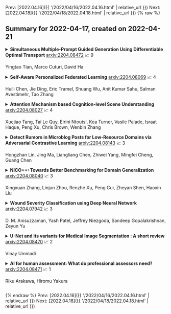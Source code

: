 Prev: [2022.04.16]({{ '/2022/04/16/2022.04.16.html' | relative_url }})  Next: [2022.04.18]({{ '/2022/04/18/2022.04.18.html' | relative_url }})
{% raw %}
## Summary for 2022-04-17, created on 2022-04-21


<details><summary><b>Simultaneous Multiple-Prompt Guided Generation Using Differentiable Optimal Transport</b>
<a href="https://arxiv.org/abs/2204.08472">arxiv:2204.08472</a>
&#x1F4C8; 9 <br>
<p>Yingtao Tian, Marco Cuturi, David Ha</p></summary>
<p>

**Abstract:** Recent advances in deep learning, such as powerful generative models and joint text-image embeddings, have provided the computational creativity community with new tools, opening new perspectives for artistic pursuits. Text-to-image synthesis approaches that operate by generating images from text cues provide a case in point. These images are generated with a latent vector that is progressively refined to agree with text cues. To do so, patches are sampled within the generated image, and compared with the text prompts in the common text-image embedding space; The latent vector is then updated, using gradient descent, to reduce the mean (average) distance between these patches and text cues. While this approach provides artists with ample freedom to customize the overall appearance of images, through their choice in generative models, the reliance on a simple criterion (mean of distances) often causes mode collapse: The entire image is drawn to the average of all text cues, thereby losing their diversity. To address this issue, we propose using matching techniques found in the optimal transport (OT) literature, resulting in images that are able to reflect faithfully a wide diversity of prompts. We provide numerous illustrations showing that OT avoids some of the pitfalls arising from estimating vectors with mean distances, and demonstrate the capacity of our proposed method to perform better in experiments, qualitatively and quantitatively.

</p>
</details>

<details><summary><b>Self-Aware Personalized Federated Learning</b>
<a href="https://arxiv.org/abs/2204.08069">arxiv:2204.08069</a>
&#x1F4C8; 4 <br>
<p>Huili Chen, Jie Ding, Eric Tramel, Shuang Wu, Anit Kumar Sahu, Salman Avestimehr, Tao Zhang</p></summary>
<p>

**Abstract:** In the context of personalized federated learning (FL), the critical challenge is to balance local model improvement and global model tuning when the personal and global objectives may not be exactly aligned. Inspired by Bayesian hierarchical models, we develop a self-aware personalized FL method where each client can automatically balance the training of its local personal model and the global model that implicitly contributes to other clients' training. Such a balance is derived from the inter-client and intra-client uncertainty quantification. A larger inter-client variation implies more personalization is needed. Correspondingly, our method uses uncertainty-driven local training steps and aggregation rule instead of conventional local fine-tuning and sample size-based aggregation. With experimental studies on synthetic data, Amazon Alexa audio data, and public datasets such as MNIST, FEMNIST, CIFAR10, and Sent140, we show that our proposed method can achieve significantly improved personalization performance compared with the existing counterparts.

</p>
</details>

<details><summary><b>Attention Mechanism based Cognition-level Scene Understanding</b>
<a href="https://arxiv.org/abs/2204.08027">arxiv:2204.08027</a>
&#x1F4C8; 4 <br>
<p>Xuejiao Tang, Tai Le Quy, Eirini Ntoutsi, Kea Turner, Vasile Palade, Israat Haque, Peng Xu, Chris Brown, Wenbin Zhang</p></summary>
<p>

**Abstract:** Given a question-image input, the Visual Commonsense Reasoning (VCR) model can predict an answer with the corresponding rationale, which requires inference ability from the real world. The VCR task, which calls for exploiting the multi-source information as well as learning different levels of understanding and extensive commonsense knowledge, is a cognition-level scene understanding task. The VCR task has aroused researchers' interest due to its wide range of applications, including visual question answering, automated vehicle systems, and clinical decision support. Previous approaches to solving the VCR task generally rely on pre-training or exploiting memory with long dependency relationship encoded models. However, these approaches suffer from a lack of generalizability and losing information in long sequences. In this paper, we propose a parallel attention-based cognitive VCR network PAVCR, which fuses visual-textual information efficiently and encodes semantic information in parallel to enable the model to capture rich information for cognition-level inference. Extensive experiments show that the proposed model yields significant improvements over existing methods on the benchmark VCR dataset. Moreover, the proposed model provides intuitive interpretation into visual commonsense reasoning.

</p>
</details>

<details><summary><b>Detect Rumors in Microblog Posts for Low-Resource Domains via Adversarial Contrastive Learning</b>
<a href="https://arxiv.org/abs/2204.08143">arxiv:2204.08143</a>
&#x1F4C8; 3 <br>
<p>Hongzhan Lin, Jing Ma, Liangliang Chen, Zhiwei Yang, Mingfei Cheng, Guang Chen</p></summary>
<p>

**Abstract:** Massive false rumors emerging along with breaking news or trending topics severely hinder the truth. Existing rumor detection approaches achieve promising performance on the yesterday's news, since there is enough corpus collected from the same domain for model training. However, they are poor at detecting rumors about unforeseen events especially those propagated in different languages due to the lack of training data and prior knowledge (i.e., low-resource regimes). In this paper, we propose an adversarial contrastive learning framework to detect rumors by adapting the features learned from well-resourced rumor data to that of the low-resourced. Our model explicitly overcomes the restriction of domain and/or language usage via language alignment and a novel supervised contrastive training paradigm. Moreover, we develop an adversarial augmentation mechanism to further enhance the robustness of low-resource rumor representation. Extensive experiments conducted on two low-resource datasets collected from real-world microblog platforms demonstrate that our framework achieves much better performance than state-of-the-art methods and exhibits a superior capacity for detecting rumors at early stages.

</p>
</details>

<details><summary><b>NICO++: Towards Better Benchmarking for Domain Generalization</b>
<a href="https://arxiv.org/abs/2204.08040">arxiv:2204.08040</a>
&#x1F4C8; 3 <br>
<p>Xingxuan Zhang, Linjun Zhou, Renzhe Xu, Peng Cui, Zheyan Shen, Haoxin Liu</p></summary>
<p>

**Abstract:** Despite the remarkable performance that modern deep neural networks have achieved on independent and identically distributed (I.I.D.) data, they can crash under distribution shifts. Most current evaluation methods for domain generalization (DG) adopt the leave-one-out strategy as a compromise on the limited number of domains. We propose a large-scale benchmark with extensive labeled domains named NICO++‡ along with more rational evaluation methods for comprehensively evaluating DG algorithms. To evaluate DG datasets, we propose two metrics to quantify covariate shift and concept shift, respectively. Two novel generalization bounds from the perspective of data construction are proposed to prove that limited concept shift and significant covariate shift favor the evaluation capability for generalization. Through extensive experiments, NICO++ shows its superior evaluation capability compared with current DG datasets and its contribution in alleviating unfairness caused by the leak of oracle knowledge in model selection.

</p>
</details>

<details><summary><b>Wound Severity Classification using Deep Neural Network</b>
<a href="https://arxiv.org/abs/2204.07942">arxiv:2204.07942</a>
&#x1F4C8; 3 <br>
<p>D. M. Anisuzzaman, Yash Patel, Jeffrey Niezgoda, Sandeep Gopalakrishnan, Zeyun Yu</p></summary>
<p>

**Abstract:** The classification of wound severity is a critical step in wound diagnosis. An effective classifier can help wound professionals categorize wound conditions more quickly and affordably, allowing them to choose the best treatment option. This study used wound photos to construct a deep neural network-based wound severity classifier that classified them into one of three classes: green, yellow, or red. The green class denotes wounds still in the early stages of healing and are most likely to recover with adequate care. Wounds in the yellow category require more attention and treatment than those in the green category. Finally, the red class denotes the most severe wounds that require prompt attention and treatment. A dataset containing different types of wound images is designed with the help of wound specialists. Nine deep learning models are used with applying the concept of transfer learning. Several stacked models are also developed by concatenating these transfer learning models. The maximum accuracy achieved on multi-class classification is 68.49%. In addition, we achieved 78.79%, 81.40%, and 77.57% accuracies on green vs. yellow, green vs. red, and yellow vs. red classifications for binary classifications.

</p>
</details>

<details><summary><b>U-Net and its variants for Medical Image Segmentation : A short review</b>
<a href="https://arxiv.org/abs/2204.08470">arxiv:2204.08470</a>
&#x1F4C8; 2 <br>
<p>Vinay Ummadi</p></summary>
<p>

**Abstract:** The paper is a short review of medical image segmentation using U-Net and its variants. As we understand going through a medical images is not an easy job for any clinician either radiologist or pathologist. Analysing medical images is the only way to perform non-invasive diagnosis. Segmenting out the regions of interest has significant importance in medical images and is key for diagnosis. This paper also gives a bird eye view of how medical image segmentation has evolved. Also discusses challenge's and success of the deep neural architectures. Following how different hybrid architectures have built upon strong techniques from visual recognition tasks. In the end we will see current challenges and future directions for medical image segmentation(MIS).

</p>
</details>

<details><summary><b>AI for human assessment: What do professional assessors need?</b>
<a href="https://arxiv.org/abs/2204.08471">arxiv:2204.08471</a>
&#x1F4C8; 1 <br>
<p>Riku Arakawa, Hiromu Yakura</p></summary>
<p>

**Abstract:** We present our case study that aims to help professional assessors make decisions in human assessment, in which they conduct interviews with assessees and evaluate their suitability for certain job roles. Our workshop with two industrial assessors revealed that a computational system that can extract nonverbal cues of assesses from interview videos would be beneficial to assessors in terms of supporting their decision making. In response, we developed such a system based on an unsupervised anomaly detection algorithm using multimodal behavioral features such as facial keypoints, pose, head pose, and gaze. Moreover, we enabled the system to output how much each feature contributed to the outlierness of the detected cues with the purpose of enhancing its interpretability. We then conducted a preliminary study to examine the validity of the system's output by using 20 actual assessment interview videos and involving the two assessors. The results suggested the advantages of using unsupervised anomaly detection in an interpretable manner by illustrating the informativeness of its outputs for assessors. Our approach, which builds on top of the idea of separation of observation and interpretation in human-AI teaming, will facilitate human decision making in highly contextual domains, such as human assessment, while keeping their trust in the system.

</p>
</details>


{% endraw %}
Prev: [2022.04.16]({{ '/2022/04/16/2022.04.16.html' | relative_url }})  Next: [2022.04.18]({{ '/2022/04/18/2022.04.18.html' | relative_url }})